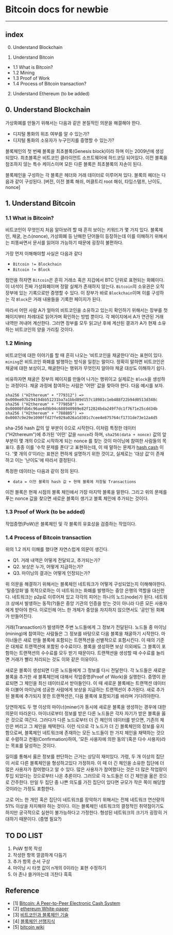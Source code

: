 # Bitcoin docs for newbie
---

## index
0. Understand Blockchain

1. Understand Bitcoin
  * 1.1 What is Bitcoin?
  * 1.2 Mining
  * 1.3 Proof of Work
  * 1.4 Process of Bitcoin transaction?


2. Understand Ethereum (to be added)

## 0. Understand Blockchain
가상화폐를 만들기 위해서는 다음과 같은 본질적인 의문을 해결해야 한다.
  * 디지털 통화의 위조 여부를 알 수 있는가?
  * 디지털 통화의 소유자가 누구인지를 증명할 수 있는가?

블록체인의 첫 번째 블록을 최초블록(Genesis block)이라 하며 이는 2009년에 생성되었다. 최초블록은 비트코인 클라이언트 소프트웨어에 하드코딩 되어있다. 이전 블록을 참조하지 않는 특수 케이스이며 모든 다른 블록은 최초블록의 자손이 된다.

블록체인을 구성하는 각 블록은 헤더와 거래 데이터로 이루어져 있다.
블록의 헤더는 다음과 같이 구성된다.
[버전, 이전 블록 해쉬, 머클트리 root 해쉬, 타임스탬프, 난이도, nonce]




## 1. Understand Bitcoin
### 1.1 What is Bitcoin?
비트코인이 무엇인지 처음 알아보려 할 때 흔히 보이는 키워드가 몇 가지 있다. 블록체인, 채굴, 논스(nonce), 가상화폐 등 난해한 단어들이 등장하는데 이를 이해하기 위해서는 피똥싸면서 문서를 읽어야 가능하기 때문에 굉장히 불편하다.

가장 먼저 이해해야할 사실은 다음과 같다
  * `Bitcoin != Blockchain`
  * `Bitcoin != Block`

첨언을 하자면 `Bitcoin`은 흔히 거래소 혹은 지갑에서 BTC 단위로 표현되는 화폐이다. 이 녀석이 진짜 가상화폐이며 정말 실체가 존재하지 않는다. `Bitcoin`의 소유권은 오직 장부에 있는 기록으로만 증명할 수 있다. 이 장부가 바로 `Blockchain`이며 이를 구성하는 각 `Block`은 거래 내용들을 기록한 페이지가 된다.

따라서 어떤 사람 A가 얼마의 비트코인을 소유하고 있는지 확인하기 위해서는 장부를 첫 페이지부터 차례대로 읽어가며 확인하는 방법 뿐이다. 각 페이지에서 A가 연관된 거래 내역만 꺼내어 계산한다. 그러면 장부를 모두 읽고난 후에 계산된 결과가 A가 현재 소유하는 비트코인의 양을 가리킬 것이다.

### 1.2 Mining
비트코인에 대한 이야기를 할 때 흔히 나오는 '비트코인을 채굴한다'라는 표현이 있다. `mining`은 비트코인 화폐를 발행하는 방식을 일컫는 말이다. 정확히 말하면 비트코인은 채굴에 대한 보상이고, 채굴한다는 행위가 무엇인지 알아야 채굴 대상도 이해하기 쉽다.

비유하자면 채굴은 장부의 페이지를 만들어 나가는 행위이고 실제로는 `Block`을 생성하는 과정이다. 채굴 과정에 참여하는 사람은 '어떤' 값을 찾아야 한다. 다음 예시를 보자.
```
sha256 ("H2thereum" + "779312") => 0x000ee07b294194bb51231ba7a1bbd89d157c18981c1eb488f22b94d0513d348c
sha256 ("H2thereum" + "779858") => 0x00000fdb6c96ae4d9b94c688940989e82f12824bda249f7dc1f7671e25cdd34b
sha256 ("H2thereum" + "788805") => 0x0007c9e29e1090ffd27fe929a026a1d301c7cee4e875764cf1731de73e12a4d5
```

sha-256 hash 값의 앞 부분이 0으로 시작한다. 이처럼 특정한 데이터 ("H2thereum")에 추가된 '어떤' 값을 `nonce`라 하며, `sha256(data + nonce)` 값의 앞 부분이 몇 개의 0으로 시작하게 되는 nonce 를 찾는 것이 마이닝에 참여한 사람들의 목표다. 종종 이를 '수학 문제를 푼다'고 표현하는데, 이 때 말하는 문제가 [hash cash] 이다. '몇 개의 0'이라는 표현은 편하게 설명하기 위한 것이고, 실제로는 '대상 값'이 존재하고 이는 '난이도'에 따라서 결정된다.

특정한 데이터는 다음과 같이 정의 된다.
* `data = 이전 블록의 hash 값 + 현재 블록에 저장될 Transactions`

이전 블록은 현재 시점의 블록 체인에서 가장 마지막 블록을 말한다. 그리고 위의 문제를 푸는 nonce 값을 찾으면 새로운 블록이 생기고 블록 체인에 추가되는 것이다.

### 1.3 Proof of Work (to be added)

작업증명(PoW)은 블록체인 및 각 블록의 유효성을 검증하는 작업이다.

### 1.4 Process of Bitcoin transaction

위의 1.2 까지 이해를 했다면 자연스럽게 의문이 생긴다.
  * Q1. 거래 내역은 어떻게 전달되고, 추가되는가?
  * Q2. 보상은 누가, 어떻게 지급하는가?
  * Q3. 마이닝의 결과는 어떻게 인정되는가?


위 의문을 해결하기 위해서는 블록체인 네트워크가 어떻게 구성되었는지 이해해야한다. '탈중앙화'를 목적으로하는 이 네트워크는 화폐를 발행하는 중앙 은행의 역할을 대신한다. 네트워크는 p2p로 이루어져 있고 각각의 피어는 하나의 노드(node)가 된다. 네트워크 상에서 발생하는 동작(?)들은 중앙 기관의 인증을 받는 것이 아니라 다른 모든 사용자에게 받아야 한다. 이로인헤 어느 한 개체가 중앙을 차지하지 않으면서도 '공인'된 화폐가 만들어진다.

거래(Transaction)가 발생하면 주변 노드들에게 그 정보가 전달된다. 노드들 중 마이닝(mining)에 참여햐는 사람들은 그 정보를 바탕으로 다음 블록을 채굴하기 시작한다. 마이너들은 새로 만들 블록에 포함되는 트랜잭션을 선별적으로 포함시킨다. 이 때의 기준은 대체로 트랜잭션에 포함된 수수료이다. 블록을 생성하면 보상 이외에도 그 블록이 포함하는 트랜잭션의 수수료를 모두 받기 때문이다. 트랜잭션을 생성할 때 수수료를 늘리면 거래가 빨리 처리되는 것도 이와 같은 이유이다.

새로운 블록이 생성되면 다른 노드들에게 그 정보를 다시 전달한다. 각 노드들은 새로운 블록을 추가한 새 블록체인에 대해서 작업증명(Proof of Work)을 실행한다. 증명이 완료되면 그 체인을 최신 데이터로서 받아들인다. 이 때 새로운 블록에는 트랜잭션 데이터와 더불어 마이닝에 성공한 사람에게 보상을 지급하는 트랜잭션이 추가된다. 새로 추가된 블록에 추가되지 못한 트랜잭션은, 다음 블록에 포함되기를 바라며 기다려야한다.

당연하게도 두 명 이상의 마이너(miner)가 동시에 새로운 블록을 생성하는 경우에 대한 의문이 따라온다. 마이너로부터 정보를 받은 다른 노드들은 각자 자기가 받은 블록을 옳은 것으로 여긴다. 그러다가 다른 노드로부터 더 긴 체인의 데이터를 받으면, 기존의 체인은 버리고 그 체인을 채택한다. 이런 식으로 각 노드가 더 긴 블록체인의 정보를 유지함으로써, 블록체인 네트워크에 존재하는 모든 노드들이 한 가지 체인을 채택하는 것으로 수렴하고 컨펌(Confirmation)하여, '모든 사용자에 의한 동의'(혹은 다수 사용자)라는 목표를 달성하는 것이다.

길이를 통해서 옳은 정보를 판단하는 근거는 상당히 재미있다. 가령, 두 개 이상의 집단이 서로 다른 블록체인을 형성하고있다 가정하자. 이 때 더 긴 체인을 소유한 집단에 더 많은 사용자가 참여했다고 알 수 있다. 많은 사용자가 참여했다는 것은 더 많은 작업량이 투입 되었다는 것으로부터 나온 추론이다. 그러므로 각 노드들은 더 긴 체인을 옮은 것으로 간주한다. 만일 두 집단 중 나쁜 의도를 가진 집단이 있다면 규모가 작은 쪽이 해당할 것이라는 가정도 포함한다.

고로 어느 한 개인 혹은 집단이 네트워크를 장악하기 위해서는 전체 네트워크 연산량의 51% 이상을 차지해야 하는 것이다. 이는 블록체인 네트워크의 결정적인 취약점이기도 하지만 궁극적으로 실현이 불가능하다고 가정한다. 형성된 네트워크의 크기가 굉장히 거대하기 때문이다. (증명 필요?)


## TO DO LIST

1. PoW 항목 작성
2. 작성한 항목 깔끔하게 다듬기
3. 추가 항목 순서 구상
4. 마이닝 시 타겟 값이 n개의 0이라는 표현 수정하기
5. 아 존나 쓸거마는데 긔찬다 흑흑


## Reference

* [1] [Bitcoin: A Peer-to-Peer Electronic Cash System](https://bitcoin.org/bitcoin.pdf)
* [2] [ethereum White-paper](https://github.com/ethereum/wiki/wiki/White-Paper)
* [3] [비트코인과 블록체인 기술](http://d2.naver.com/helloworld/8237898)
* [4] [블록체인 선행지식](https://medium.com/@soonhyungjung/%EB%B8%94%EB%A1%9D%EC%B2%B4%EC%9D%B8-%EA%B3%B5%EB%B6%80-%EC%9E%90%EB%A3%8C-%EC%A0%95%EB%A6%AC%EC%99%80-%EC%88%9C%EC%84%9C-5c390b5323fa)
* [5] [bitcoin wiki](https://en.bitcoin.it/w/index.php?title=Protocol_documentation)

[hash cash]: http://www.hashcash.org/
